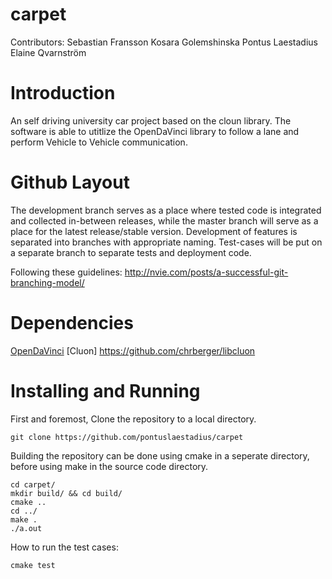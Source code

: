 # carpet
Contributors:
Sebastian Fransson
Kosara Golemshinska
Pontus Laestadius
Elaine Qvarnström

# Introduction
An self driving university car project based on the cloun library. The software is able to utitlize the OpenDaVinci library to follow a lane and perform Vehicle to Vehicle communication.


# Github Layout
The development branch serves as a place where tested code is integrated and collected in-between releases, while the master branch will serve as a place for the latest release/stable version.
Development of features is separated into branches with appropriate naming.
Test-cases will be put on a separate branch to separate tests and deployment code.

Following these guidelines: http://nvie.com/posts/a-successful-git-branching-model/

# Dependencies
[OpenDaVinci](https://github.com/se-research/OpenDaVINCI)
[Cluon] https://github.com/chrberger/libcluon

# Installing and Running

First and foremost, Clone the repository to a local directory.
```
git clone https://github.com/pontuslaestadius/carpet
```
Building the repository can be done using cmake in a seperate directory, before using make in the source code directory.
```
cd carpet/
mkdir build/ && cd build/
cmake ..
cd ../
make .
./a.out
```

How to run the test cases:
```
cmake test
```




